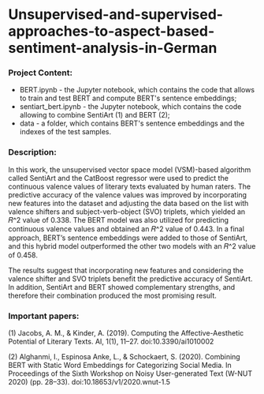 # Unsupervised-and-supervised-approaches-to-aspect-based-sentiment-analysis-in-German

### Project Content:
 * BERT.ipynb - the Jupyter notebook, which contains the code that allows to train and test BERT and compute BERT's sentence embeddings;
 * sentiart_bert.ipynb - the Jupyter notebook, which contains the code allowing to combine SentiArt (1) and BERT (2);
 * data - a folder, which contains BERT's sentence embeddings and the indexes of the test samples.

### Description:
  In this work, the unsupervised vector space model (VSM)-based algorithm called SentiArt and the CatBoost regressor were used to predict the continuous valence values of literary texts evaluated by human raters. The predictive accuracy of the valence values was improved by incorporating new features into the dataset and adjusting the data based on the list with valence shifters and subject-verb-object (SVO) triplets, which yielded an 𝑅^2 value of 0.338. The BERT model was also utilized for predicting continuous valence values and obtained an 𝑅^2 value of 0.443. In a final approach, BERT’s sentence embeddings were added to those of SentiArt, and this hybrid model outperformed the other two models with an 𝑅^2 value of 0.458.
  
  The results suggest that incorporating new features and considering the valence shifter and SVO triplets benefit the predictive accuracy of SentiArt. In addition, SentiArt and BERT showed complementary strengths, and therefore their combination produced the most promising result. 

### Important papers:

(1) Jacobs, A. M., & Kinder, A. (2019). Computing the Affective-Aesthetic Potential of Literary Texts. AI, 1(1), 11–27. doi:10.3390/ai1010002

(2) Alghanmi, I., Espinosa Anke, L., & Schockaert, S. (2020). Combining BERT with Static Word Embeddings for Categorizing Social Media. In Proceedings of the Sixth Workshop on Noisy User-generated Text (W-NUT 2020) (pp. 28–33). doi:10.18653/v1/2020.wnut-1.5
